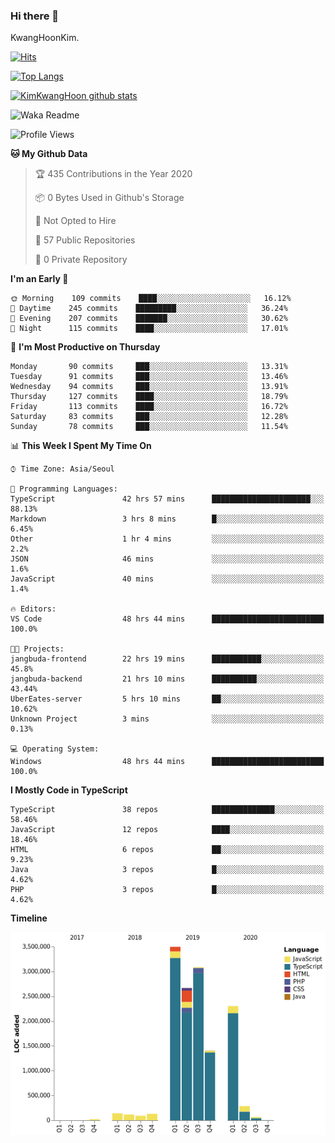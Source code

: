 ### Hi there 👋

KwangHoonKim.

[![Hits](https://hits.seeyoufarm.com/api/count/incr/badge.svg?url=https%3A%2F%2Fgithub.com%2Frhkdgns95)](https://hits.seeyoufarm.com)  

[![Top Langs](https://github-readme-stats.vercel.app/api/top-langs/?username=rhkdgns95&layout=compact)](https://github.com/anuraghazra/github-readme-stats)   

[![KimKwangHoon github stats](https://github-readme-stats.vercel.app/api?username=rhkdgns95&show_icons=true)](https://github.com/anuraghazra/github-readme-stats)  



<!--
**rhkdgns95/rhkdgns95** is a ✨ _special_ ✨ repository because its `README.md` (this file) appears on your GitHub profile.

Here are some ideas to get you started:

- 🔭 I’m currently working on ...
- 🌱 I’m currently learning ...
- 👯 I’m looking to collaborate on ...
- 🤔 I’m looking for help with ...
- 💬 Ask me about ...
- 📫 How to reach me: ...
- 😄 Pronouns: ...
- ⚡ Fun fact: ...
-->



![Waka Readme](https://github.com/rhkdgns95/rhkdgns95/workflows/Waka%20Readme/badge.svg)
<!--START_SECTION:waka-->
![Profile Views](http://img.shields.io/badge/Profile%20Views-4-blue)

**🐱 My Github Data** 

> 🏆 435 Contributions in the Year 2020
 > 
> 📦 0 Bytes Used in Github's Storage 
 > 
> 🚫 Not Opted to Hire
 > 
> 📜 57 Public Repositories
 > 
> 🔑 0 Private Repository 
 > 
**I'm an Early 🐤** 

```text
🌞 Morning    109 commits    ████░░░░░░░░░░░░░░░░░░░░░   16.12% 
🌆 Daytime    245 commits    █████████░░░░░░░░░░░░░░░░   36.24% 
🌃 Evening    207 commits    ███████░░░░░░░░░░░░░░░░░░   30.62% 
🌙 Night      115 commits    ████░░░░░░░░░░░░░░░░░░░░░   17.01%

```
📅 **I'm Most Productive on Thursday** 

```text
Monday       90 commits     ███░░░░░░░░░░░░░░░░░░░░░░   13.31% 
Tuesday      91 commits     ███░░░░░░░░░░░░░░░░░░░░░░   13.46% 
Wednesday    94 commits     ███░░░░░░░░░░░░░░░░░░░░░░   13.91% 
Thursday     127 commits    ████░░░░░░░░░░░░░░░░░░░░░   18.79% 
Friday       113 commits    ████░░░░░░░░░░░░░░░░░░░░░   16.72% 
Saturday     83 commits     ███░░░░░░░░░░░░░░░░░░░░░░   12.28% 
Sunday       78 commits     ███░░░░░░░░░░░░░░░░░░░░░░   11.54%

```


📊 **This Week I Spent My Time On** 

```text
⌚︎ Time Zone: Asia/Seoul

💬 Programming Languages: 
TypeScript               42 hrs 57 mins      ██████████████████████░░░   88.13% 
Markdown                 3 hrs 8 mins        █░░░░░░░░░░░░░░░░░░░░░░░░   6.45% 
Other                    1 hr 4 mins         ░░░░░░░░░░░░░░░░░░░░░░░░░   2.2% 
JSON                     46 mins             ░░░░░░░░░░░░░░░░░░░░░░░░░   1.6% 
JavaScript               40 mins             ░░░░░░░░░░░░░░░░░░░░░░░░░   1.4%

🔥 Editors: 
VS Code                  48 hrs 44 mins      █████████████████████████   100.0%

🐱‍💻 Projects: 
jangbuda-frontend        22 hrs 19 mins      ███████████░░░░░░░░░░░░░░   45.8% 
jangbuda-backend         21 hrs 10 mins      ██████████░░░░░░░░░░░░░░░   43.44% 
UberEates-server         5 hrs 10 mins       ██░░░░░░░░░░░░░░░░░░░░░░░   10.62% 
Unknown Project          3 mins              ░░░░░░░░░░░░░░░░░░░░░░░░░   0.13%

💻 Operating System: 
Windows                  48 hrs 44 mins      █████████████████████████   100.0%

```

**I Mostly Code in TypeScript** 

```text
TypeScript               38 repos            ██████████████░░░░░░░░░░░   58.46% 
JavaScript               12 repos            ████░░░░░░░░░░░░░░░░░░░░░   18.46% 
HTML                     6 repos             ██░░░░░░░░░░░░░░░░░░░░░░░   9.23% 
Java                     3 repos             █░░░░░░░░░░░░░░░░░░░░░░░░   4.62% 
PHP                      3 repos             █░░░░░░░░░░░░░░░░░░░░░░░░   4.62%

```


**Timeline**

![Chart not found](https://github.com/rhkdgns95/rhkdgns95/blob/master/charts/bar_graph.png) 


<!--END_SECTION:waka-->
